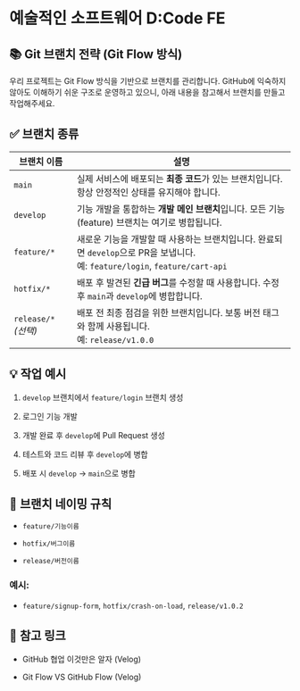 # 예술적인 소프트웨어 D:Code FE



## 📚 Git 브랜치 전략 (Git Flow 방식)
우리 프로젝트는 Git Flow 방식을 기반으로 브랜치를 관리합니다. GitHub에 익숙하지 않아도 이해하기 쉬운 구조로 운영하고 있으니, 아래 내용을 참고해서 브랜치를 만들고 작업해주세요.


## ✅ 브랜치 종류
| 브랜치 이름             | 설명                                                                                              |
| ------------------ | ----------------------------------------------------------------------------------------------- |
| `main`             | 실제 서비스에 배포되는 **최종 코드**가 있는 브랜치입니다. 항상 안정적인 상태를 유지해야 합니다.                                        |
| `develop`          | 기능 개발을 통합하는 **개발 메인 브랜치**입니다. 모든 기능(feature) 브랜치는 여기로 병합됩니다.                                    |
| `feature/*`        | 새로운 기능을 개발할 때 사용하는 브랜치입니다. 완료되면 `develop`으로 PR을 보냅니다.<br>예: `feature/login`, `feature/cart-api` |
| `hotfix/*`         | 배포 후 발견된 **긴급 버그**를 수정할 때 사용합니다. 수정 후 `main`과 `develop`에 병합합니다.                                 |
| `release/*` *(선택)* | 배포 전 최종 점검을 위한 브랜치입니다. 보통 버전 태그와 함께 사용됩니다.<br>예: `release/v1.0.0`                               |



## 💡 작업 예시
1. `develop` 브랜치에서 `feature/login` 브랜치 생성

2. 로그인 기능 개발

3. 개발 완료 후 `develop`에 Pull Request 생성

4. 테스트와 코드 리뷰 후 `develop`에 병합

5. 배포 시 `develop` → `main`으로 병합



## 📌 브랜치 네이밍 규칙
- `feature/기능이름`

- `hotfix/버그이름`

- `release/버전이름`

### 예시:
- `feature/signup-form`, `hotfix/crash-on-load`, `release/v1.0.2`

## 🔗 참고 링크
- GitHub 협업 이것만은 알자 (Velog)

- Git Flow VS GitHub Flow (Velog)

